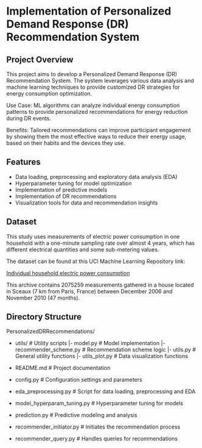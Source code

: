 # Implementation of Personalized Demand Response (DR) Recommendation System

## Project Overview
This project aims to develop a Personalized Demand Response (DR) Recommendation System. The system leverages various data analysis and machine learning techniques to provide customized DR strategies for energy consumption optimization.

Use Case: ML algorithms can analyze individual energy consumption patterns to provide personalized recommendations for energy reduction during DR events.

Benefits: Tailored recommendations can improve participant engagement by showing them the most effective ways to reduce their energy usage, based on their habits and the devices they use.

## Features
- Data loading, preprocessing and exploratory data analysis (EDA)
- Hyperparameter tuning for model optimization
- Implementation of predictive models
- Implementation of DR recommendations
- Visualization tools for data and recommendation insights

## Dataset
This study uses measurements of electric power consumption in one household with a one-minute sampling rate over almost 4 years, which has different electrical quantities and some sub-metering values. 

The dataset can be found at this UCI Machine Learning Repository link:

[Individual household electric power consumption](https://archive.ics.uci.edu/ml/datasets/individual+household+electric+power+consumption)

This archive contains 2075259 measurements gathered in a house located in Sceaux (7 km from Paris, France) between December 2006 and November 2010 (47 months).

## Directory Structure
PersonalizedDRRecommendations/

- utils/ # Utility scripts
  |- model.py # Model implementation
  |- recommender_scheme.py # Recommendation scheme logic
  |- utils.py # General utility functions
  |- utils_plot.py # Data visualization functions

-  README.md # Project documentation
-  config.py # Configuration settings and parameters
-  eda_preprocessing.py # Script for data loading, preprocessing and EDA
-  model_hyperparam_tuning.py # Hyperparameter tuning for models
-  prediction.py # Predictive modeling and analysis
-  recommender_initiator.py # Initiates the recommendation process
-  recommender_query.py # Handles queries for recommendations
